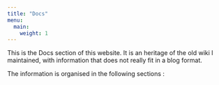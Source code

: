 ```yaml
---
title: "Docs"
menu:
  main:
    weight: 1
---
```


This is the Docs section of this website. It is an heritage of the old wiki I maintained, with information that does not really fit in a blog format.

The information is organised in the following sections :
